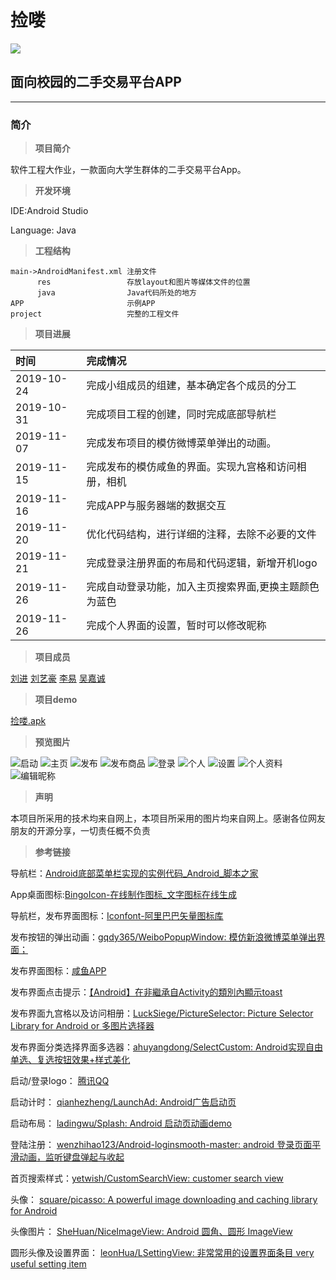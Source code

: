 # 捡喽

![](./image/icon.png)

## 面向校园的二手交易平台APP ##

***


### **简介** ###

> **项目简介**

软件工程大作业，一款面向大学生群体的二手交易平台App。

> **开发环境**

IDE:Android Studio

Language: Java

> **工程结构**

    main->AndroidManifest.xml 注册文件
	      res                 存放layout和图片等媒体文件的位置
          java                Java代码所处的地方
	APP                       示例APP
    project                   完整的工程文件

> **项目进展**

| 时间        | 完成情况                                       |
| :----------|:------------------------------------------------|
| 2019-10-24 | 完成小组成员的组建，基本确定各个成员的分工           |
| 2019-10-31 | 完成项目工程的创建，同时完成底部导航栏               |
| 2019-11-07 | 完成发布项目的模仿微博菜单弹出的动画。				   |
| 2019-11-15 | 完成发布的模仿咸鱼的界面。实现九宫格和访问相册，相机   |
| 2019-11-16 | 完成APP与服务器端的数据交互                        |
| 2019-11-20 | 优化代码结构，进行详细的注释，去除不必要的文件        |
| 2019-11-21 | 完成登录注册界面的布局和代码逻辑，新增开机logo       |
| 2019-11-26 | 完成自动登录功能，加入主页搜索界面,更换主题颜色为蓝色 |
| 2019-11-26 | 完成个人界面的设置，暂时可以修改昵称                |

> **项目成员**

[刘进](https://github.com/1059024691)
[刘艺豪](#)
[李易](#)
[吴嘉诚](#)

> **项目demo**

[捡喽.apk](./APP/捡喽.apk)

> **预览图片**

![启动](./image/start.jpg)
![主页](./image/index.jpg)
![发布](./image/publish.jpg)
![发布商品](./image/publish_good.jpg)
![登录](./image/login.jpg)
![个人](./image/my.jpg)
![设置](./image/setting.png)
![个人资料](./image/setting_person.png)
![编辑昵称](./image/edit_name.jpg)
> **声明**

本项目所采用的技术均来自网上，本项目所采用的图片均来自网上。感谢各位网友朋友的开源分享，一切责任概不负责

> **参考链接**

导航栏：[Android底部菜单栏实现的实例代码_Android_脚本之家](https://www.jb51.net/article/140081.htm)

App桌面图标:[BingoIcon-在线制作图标_文字图标在线生成](https://bingoicon.com/font)

导航栏，发布界面图标：[Iconfont-阿里巴巴矢量图标库](https://www.iconfont.cn/collections/detail?spm=a313x.7781069.1998910419.d9df05512&cid=33)

发布按钮的弹出动画：[gqdy365/WeiboPopupWindow: 模仿新浪微博菜单弹出界面；](https://github.com/gqdy365/WeiboPopupWindow)

发布界面图标：[咸鱼APP](https://2.taobao.com/)

发布界面点击提示：[【Android】在非繼承自Activity的類別內顯示toast](https://medium.com/@leowang0308/android-%E5%9C%A8%E9%9D%9E%E7%B9%BC%E6%89%BF%E8%87%AAactivity%E7%9A%84%E9%A1%9E%E5%88%A5%E5%85%A7%E9%A1%AF%E7%A4%BAtoast-457b3a677ced)

发布界面九宫格以及访问相册：[LuckSiege/PictureSelector: Picture Selector Library for Android  or 多图片选择器](https://github.com/LuckSiege/PictureSelector)

发布界面分类选择界面多选器：[ahuyangdong/SelectCustom: Android实现自由单选、复选按钮效果+样式美化](https://github.com/ahuyangdong/SelectCustom)

启动/登录logo： [腾讯QQ](https://im.qq.com/pcqq/)

启动计时： [qianhezheng/LaunchAd: Android广告启动页](https://github.com/qianhezheng/LaunchAd)

启动布局： [ladingwu/Splash: Android 启动页动画demo](https://github.com/ladingwu/Splash)

登陆注册： [wenzhihao123/Android-loginsmooth-master: android 登录页面平滑动画，监听键盘弹起与收起](https://github.com/wenzhihao123/Android-loginsmooth-master)

首页搜索样式：[yetwish/CustomSearchView: customer search view](https://github.com/yetwish/CustomSearchView)

头像： [square/picasso: A powerful image downloading and caching library for Android](https://github.com/square/picasso)

头像图片： [SheHuan/NiceImageView: Android 圆角、圆形 ImageView](https://github.com/SheHuan/NiceImageView)

圆形头像及设置界面： [leonHua/LSettingView: 非常常用的设置界面条目 very useful setting item](https://github.com/leonHua/LSettingView)